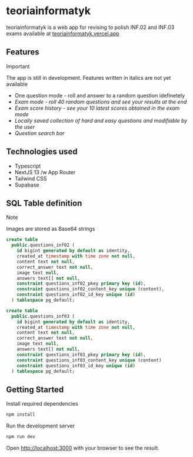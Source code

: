 # teoriainformatyk

teoriainformatyk is a web app for revising to polish INF.02 and INF.03 exams available at [teoriainformatyk.vercel.app](https://teoriainformatyk.vercel.app)

## Features

> [!IMPORTANT]
> The app is still in development. Features written in italics are not yet available

- One question mode - roll and answer to a random question idefinetely
- _Exam mode - roll 40 random questions and see your results at the end_
- _Exam score history - see your 10 latest scores obtained in the exam mode_
- _Locally saved collection of hard and easy questions and modifiable by the user_
- _Question search bar_

## Technologies used

- Typescript
- NextJS 13 /w App Router
- Tailwind CSS
- Supabase

## SQL Table definition

> [!NOTE]
> Images are stored as Base64 strings

```sql
create table
  public.questions_inf02 (
    id bigint generated by default as identity,
    created_at timestamp with time zone not null,
    content text not null,
    correct_answer text not null,
    image text null,
    answers text[] not null,
    constraint questions_inf02_pkey primary key (id),
    constraint questions_inf02_content_key unique (content),
    constraint questions_inf02_id_key unique (id)
  ) tablespace pg_default;
```

```sql
create table
  public.questions_inf03 (
    id bigint generated by default as identity,
    created_at timestamp with time zone not null,
    content text not null,
    correct_answer text not null,
    image text null,
    answers text[] not null,
    constraint questions_inf03_pkey primary key (id),
    constraint questions_inf03_content_key unique (content)
    constraint questions_inf03_id_key unique (id)
  ) tablespace pg_default;
```

## Getting Started

Install required dependencies

```bash
npm install
```

Run the development server

```bash
npm run dev
```

Open [http://localhost:3000](http://localhost:3000) with your browser to see the result.
